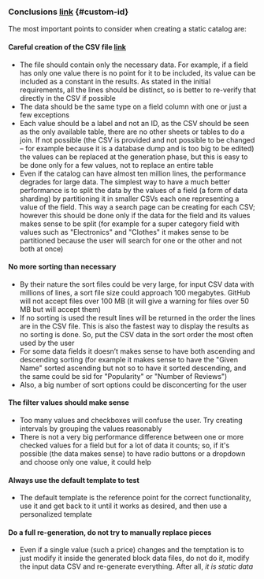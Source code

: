 ### Conclusions [link](https://link.com "Link") {#custom-id}

The most important points to consider when creating a static catalog are:

#### Careful creation of the CSV file [link](https://link.com "link.com")

* The file should contain only the necessary data. For example, if a field has only one value there is no point for it to be included, its value can be included as a constant in the results. As stated in the initial requirements, all the lines should be distinct, so is better to re-verify that directly in the CSV if possible
* The data should be the same type on a field column with one or just a few exceptions
* Each value should be a label and not an ID, as the CSV should be seen as the only available table, there are no other sheets or tables to do a join. If not possible (the CSV is provided and not possible to be changed – for example because it is a database dump and is too big to be edited) the values can be replaced at the generation phase, but this is easy to be done only for a few values, not to replace an entire table
* Even if the catalog can have almost ten million lines, the performance degrades for large data. The simplest way to have a much better performance is to split the data by the values of a field (a form of data sharding) by partitioning it in smaller CSVs each one representing a value of the field. This way a search page can be creating for each CSV; however this should be done only if the data for the field and its values makes sense to be split (for example for a super category field with values such as "Electronics" and "Clothes" it makes sense to be partitioned because the user will search for one or the other and not both at once)

#### No more sorting than necessary

* By their nature the sort files could be very large, for input CSV data with millions of lines, a sort file size could approach 100 megabytes. GitHub will not accept files over 100 MB (it will give a warning for files over 50 MB but will accept them)
* If no sorting is used the result lines will be returned in the order the lines are in the CSV file. This is also the fastest way to display the results as no sorting is done. So, put the CSV data in the sort order the most often used by the user
* For some data fields it doesn’t makes sense to have both ascending and descending sorting (for example it makes sense to have the "Given Name" sorted ascending but not so to have it sorted descending, and the same could be sid for "Popularity" or "Number of Reviews")
* Also, a big number of sort options could be disconcerting for the user

#### The filter values should make sense

* Too many values and checkboxes will confuse the user. Try creating intervals by grouping the values reasonably
* There is not a very big performance difference between one or more checked values for a field but for a lot of data it counts; so, if it's possible (the data makes sense) to have radio buttons or a dropdown and choose only one value, it could help

#### Always use the default template to test

* The default template is the reference point for the correct functionality, use it and get back to it until it works as desired, and then use a personalized template

#### Do a full re-generation, do not try to manually replace pieces

* Even if a single value (such a price) changes and the temptation is to just modify it inside the generated block data files, do not do it, modify the input data CSV and re-generate everything. After all, *it is static data*



